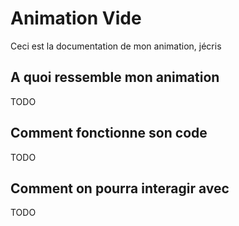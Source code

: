 # Animation Vide

Ceci est la documentation de mon animation, jécris

## A quoi ressemble mon animation
TODO

## Comment fonctionne son code
TODO

## Comment on pourra interagir avec
TODO

